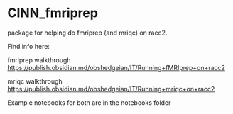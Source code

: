 # CINN_fmriprep

package for helping do fmriprep (and mriqc) on racc2.


Find info here:

fmriprep walkthrough
https://publish.obsidian.md/obshedgeian/IT/Running+fMRIprep+on+racc2

mriqc walkthrough
https://publish.obsidian.md/obshedgeian/IT/Running+mriqc+on+racc2

Example notebooks for both are in the notebooks folder